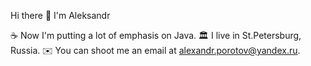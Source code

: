 Hi there 👋 I'm Aleksandr

☕ Now I'm putting a lot of emphasis on Java.
🏛️ I live in St.Petersburg, Russia.
✉️ You can shoot me an email at alexandr.porotov@yandex.ru.
